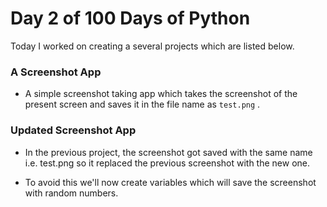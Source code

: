 # Day 2 of 100 Days of Python
Today I worked on creating a several projects which are listed below.

### A Screenshot App

- A simple screenshot taking app which takes the screenshot of the present screen and saves it in the file name as `test.png` .

### Updated Screenshot App

- In the previous project, the screenshot got saved with the same name i.e. test.png so it replaced the previous screenshot with the new one.

- To avoid this we'll now create variables which will save the screenshot with random numbers.